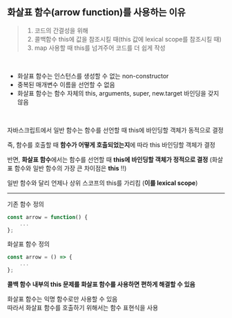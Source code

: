 ## 화살표 함수(arrow function)를 사용하는 이유

> 1. 코드의 간결성을 위해
> 2. 콜백함수 this에 값을 참조시킬 때(this 값에 lexical scope를 참조시킬 때)
> 3. map 사용할 때 this를 넘겨주어 코드를 더 쉽게 작성

<br/>

- 화살표 함수는 인스턴스를 생성할 수 없는 non-constructor
- 중복된 매개변수 이름을 선언할 수 없음
- 화살표 함수는 함수 자체의 this, arguments, super, new.target 바인딩을 갖지 않음

<br/>

자바스크립트에서 일반 함수는 함수를 선언할 때 this에 바인딩할 객체가 동적으로 결정   

즉, 함수를 호출할 때 **함수가 어떻게 호출되었는지**에 따라 this 바인딩할 객체가 결정   

반면, **화살표 함수**에서는 함수를 선언할 때 **this에 바인딩할 객체가 정적으로 결정** (화살표 함수와 일반 함수의 가장 큰 차이점은 **this** !!)   

일반 함수와 달리 언제나 상위 스코프의 this를 가리킴 (**이를 lexical scope**)

---

기존 함수 정의

```jsx
const arrow = function() {
	...
};
```

화살표 함수 정의

```jsx
const arrow = () => {
	... 
};
```

**콜백 함수 내부의 this 문제를 화살표 함수를 사용하면 편하게 해결할 수 있음**

화살표 함수는 익명 함수로만 사용할 수 있음   
따라서 화살표 함수를 호출하기 위해서는 함수 표현식을 사용